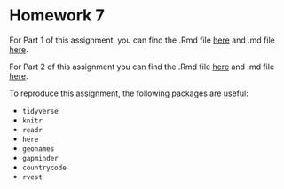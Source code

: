 # Homework 7

For Part 1 of this assignment, you can find the .Rmd file  [here](Gapminder.Rmd) and .md file [here](Gapminder.md).

For Part 2 of this assignment you can find the .Rmd file  [here](Complicated.md) and .md file [here](Complicated.md).

To reproduce this assignment, the following packages are useful:

* `tidyverse`
* `knitr`
* `readr`
* `here`
* `geonames`
* `gapminder`
* `countrycode`
* `rvest`